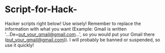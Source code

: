 # Script-for-Hack-
Hacker scripts right below! Use wisely! Remember to replace the information with what you want (Example: Gmail is written '...De=put_your_gmail@gmail.com...', so you would put your Gmail there (put_your_gmail@gmail.com)). I will probably be banned or suspended, so use it quickly!
